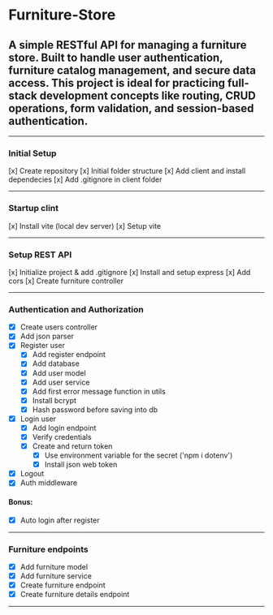 # Furniture-Store

## A simple RESTful API for managing a furniture store. Built to handle user authentication, furniture catalog management, and secure data access. This project is ideal for practicing full-stack development concepts like routing, CRUD operations, form validation, and session-based authentication.

---

### Initial Setup

[x] Create repository
[x] Initial folder structure
[x] Add client and install dependecies
[x] Add .gitignore in client folder

---

### Startup clint

[x] Install vite (local dev server)
[x] Setup vite

---

### Setup REST API

[x] Initialize project & add .gitignore
[x] Install and setup express
[x] Add cors
[x] Create furniture controller

---

### Authentication and Authorization

- [x] Create users controller
- [x] Add json parser
- [x] Register user
  - [x] Add register endpoint
  - [x] Add database
  - [x] Add user model
  - [x] Add user service
  - [x] Add first error message function in utils
  - [x] Install bcrypt
  - [x] Hash password before saving into db
- [x] Login user
  - [x] Add login endpoint
  - [x] Verify credentials
  - [x] Create and return token
    - [x] Use environment variable for the secret ('npm i dotenv')
    - [x] Install json web token
- [x] Logout
- [x] Auth middleware

#### Bonus:

- [x] Auto login after register

---

### Furniture endpoints

- [x] Add furniture model
- [x] Add furniture service
- [x] Create furniture endpoint
- [x] Create furniture details endpoint

---

